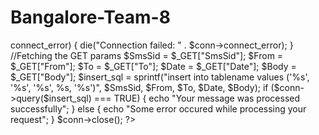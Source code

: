 # Bangalore-Team-8



<?php
//content type must be set to text/plain
header('Content-Type: text/plain');
//exotel sends a HEAD request to verify the headers
if ($_SERVER['REQUEST_METHOD'] == 'HEAD') {
	exit();
}
//DB details
$servername = "localhost";
$username = "username";
$password = "password";
$dbname = "database_name";
//Create connection
$conn = new mysqli($servername, $username, $password, $dbname);
//Check connection
if ($conn->connect_error) {
	die("Connection failed: " . $conn->connect_error);
}
//Fetching the GET params
$SmsSid = $_GET["SmsSid"];
$From = $_GET["From"];
$To = $_GET["To"];
$Date = $_GET["Date"];
$Body = $_GET["Body"];
$insert_sql = sprintf("insert into tablename values ('%s', '%s', '%s', %s, '%s')", $SmsSid, $From, $To, $Date, $Body);
if ($conn->query($insert_sql) === TRUE) {
    echo "Your message was processed successfully";
} else {
    echo "Some error occured while processing your request"; 
}
$conn->close();
?>
